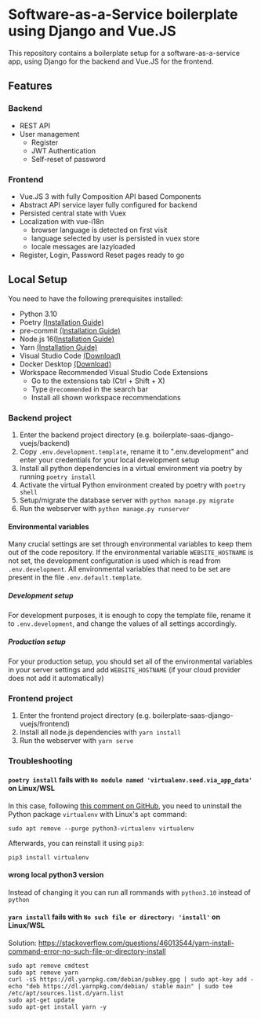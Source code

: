 # Software-as-a-Service boilerplate using Django and Vue.JS
This repository contains a boilerplate setup for a software-as-a-service app, using Django for the backend and Vue.JS for the frontend.

## Features
### Backend
- REST API
- User management
    - Register
    - JWT Authentication
    - Self-reset of password


### Frontend
- Vue.JS 3 with fully Composition API based Components
- Abstract API service layer fully configured for backend
- Persisted central state with Vuex
- Localization with vue-i18n
    - browser language is detected on first visit
    - language selected by user is persisted in vuex store
    - locale messages are lazyloaded
- Register, Login, Password Reset pages ready to go


## Local Setup

You need to have the following prerequisites installed:
- Python 3.10
- Poetry [(Installation Guide)](https://python-poetry.org/docs/master/#installation)
- pre-commit [(Installation Guide)](https://pre-commit.com/#install)
- Node.js 16[(Installation Guide)](https://nodejs.dev/learn/how-to-install-nodejs)
- Yarn [(Installation Guide)](https://yarnpkg.com/getting-started/install#about-global-installs)
- Visual Studio Code [(Download)](https://code.visualstudio.com/Download)
- Docker Desktop [(Download)](https://www.docker.com/products/docker-desktop)
- Workspace Recommended Visual Studio Code Extensions
    - Go to the extensions tab (Ctrl + Shift + X)
    - Type `@recommended` in the search bar
    - Install all shown workspace recommendations


### Backend project
1. Enter the backend project directory (e.g. boilerplate-saas-django-vuejs/backend)
2. Copy `.env.development.template`, rename it to ".env.development" and enter your credentials for your local development setup
2. Install all python dependencies in a virtual environment via poetry by running `poetry install`
3. Activate the virtual Python environment created by poetry with `poetry shell`
4. Setup/migrate the database server with `python manage.py migrate`
5. Run the webserver with `python manage.py runserver`

#### Environmental variables
Many crucial settings are set through environmental variables to keep them out of the code repository.
If the environmental variable `WEBSITE_HOSTNAME` is not set, the development configuration is used which is read from `.env.development`. All environmental variables that need to be set are present in the file `.env.default.template`.

##### Development setup
For development purposes, it is enough to copy the template file, rename it to `.env.development`, and change the values of all settings accordingly.
##### Production setup
For your production setup, you should set all of the environmental variables in your server settings and add `WEBSITE_HOSTNAME` (if your cloud provider does not add it automatically)


### Frontend project
1. Enter the frontend project directory (e.g. boilerplate-saas-django-vuejs/frontend)
2. Install all node.js dependencies with `yarn install`
3. Run the webserver with `yarn serve`

### Troubleshooting

#### `poetry install` fails with `No module named 'virtualenv.seed.via_app_data'` on Linux/WSL

In this case, following [this comment on GitHub](https://github.com/python-poetry/poetry/issues/2972#issuecomment-717563513), you need to uninstall the Python package `virtualenv` with Linux's `apt` command:
```
sudo apt remove --purge python3-virtualenv virtualenv
```

Afterwards, you can reinstall it using `pip3`:
```
pip3 install virtualenv
```

#### wrong local python3 version
Instead of changing it you can run all rommands with `python3.10` instead of `python`

#### `yarn install` fails with `No such file or directory: 'install'` on Linux/WSL
Solution: https://stackoverflow.com/questions/46013544/yarn-install-command-error-no-such-file-or-directory-install

```
sudo apt remove cmdtest
sudo apt remove yarn
curl -sS https://dl.yarnpkg.com/debian/pubkey.gpg | sudo apt-key add -
echo "deb https://dl.yarnpkg.com/debian/ stable main" | sudo tee /etc/apt/sources.list.d/yarn.list
sudo apt-get update
sudo apt-get install yarn -y
```

